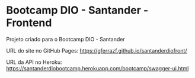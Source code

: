 # Bootcamp DIO - Santander - Frontend
Projeto criado para o Bootcamp DIO - Santander

URL do site no GitHub Pages: https://gferrazf.github.io/santanderdiofront/

URL da API no Heroku: https://santanderdiobootcamp.herokuapp.com/bootcamp/swagger-ui.html
